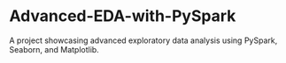 # Advanced-EDA-with-PySpark
 A project showcasing advanced exploratory data analysis using PySpark, Seaborn, and Matplotlib.
